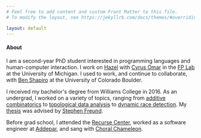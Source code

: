 ```yaml
---
# Feel free to add content and custom Front Matter to this file.
# To modify the layout, see https://jekyllrb.com/docs/themes/#overriding-theme-defaults

layout: default
---
```

#### About

I am a second-year PhD student interested in programming languages and human-computer interaction.
I work on [Hazel](http://hazel.org/) with [Cyrus Omar](https://people.cs.uchicago.edu/~comar/) in the [FP Lab](https://github.com/fplab/fplab/wiki/The-Future-of-Programming-Lab) at the University of Michigan.
I used to work, and continue to collaborate, with [Ben Shapiro](http://benshapi.ro/) at the University of Colorado Boulder.

I received my bachelor's degree from Williams College in 2016.
As an undergrad, I worked on a variety of topics, ranging from [additive combinatorics](https://www.sciencedirect.com/science/article/pii/S0022314X1500181X) to [topological data analysis](assets/docs/nzp.pdf) to [dynamic race detection](assets/docs/poster.pdf).
My [thesis](assets/docs/thesis.pdf) was advised by [Stephen Freund](http://www.cs.williams.edu/~freund/index.html).

Before grad school, I attended the [Recurse Center](https://www.recurse.com/), worked as a software engineer at [Addepar](https://addepar.com/), and sang with [Choral Chameleon](http://www.choralchameleon.com/).
